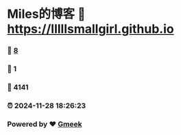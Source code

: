# Miles的博客 :link: https://lllllsmallgirl.github.io 
### :page_facing_up: [8](https://lllllsmallgirl.github.io/tag.html) 
### :speech_balloon: 1 
### :hibiscus: 4141 
### :alarm_clock: 2024-11-28 18:26:23 
### Powered by :heart: [Gmeek](https://github.com/Meekdai/Gmeek)
